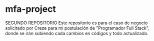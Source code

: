 # mfa-project
 SEGUNDO REPOSITORIO Este repositorio es para el caso de negocio solicitado por Creze para mi postulación de "Programador Full Stack", donde se irán subiendo cada cambios en códigos y todo actualizado.
